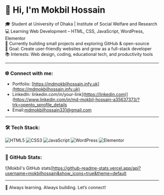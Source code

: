 # 👋 Hi, I'm Mokbil Hossain

🎓 Student at University of Dhaka | Institute of Social Welfare and Research  
💻 Learning Web Development – HTML, CSS, JavaScript, WordPress, Elementor  
🌱 Currently building small projects and exploring GitHub & open-source  
🚀 Goal: Create user-friendly websites and grow as a full-stack developer  
📚 Interests: Web design, coding, educational tech, and productivity tools

---

### 🌐 Connect with me:
- Portfolio: [https://mdmokbilhossain.infy.uk](https://mdmokbilhossain.infy.uk)
- LinkedIn: linkedin.com/in/your-link](https://linkedin.com)](https://www.linkedin.com/in/md-mokbil-hossain-a35637373/?trk=opento_sprofile_details
- Email:mdmokbilhossain331@gmail.com

---

### 🛠️ Tech Stack:
![HTML5](https://img.shields.io/badge/-HTML5-E34F26?style=flat&logo=html5&logoColor=white)
![CSS3](https://img.shields.io/badge/-CSS3-1572B6?style=flat&logo=css3)
![JavaScript](https://img.shields.io/badge/-JavaScript-F7DF1E?style=flat&logo=javascript&logoColor=black)
![WordPress](https://img.shields.io/badge/-WordPress-21759B?style=flat&logo=wordpress)
![Elementor](https://img.shields.io/badge/-Elementor-92003B?style=flat&logo=elementor)

---

### 📌 GitHub Stats:
![Mokbil's GitHub stats]https://github-readme-stats.vercel.app/api?username=mokbilhossain&show_icons=true&theme=default

---

🧠 Always learning. Always building. Let’s connect!
